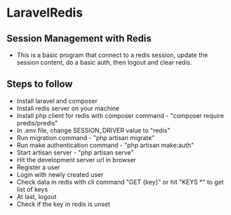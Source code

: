 # LaravelRedis

## Session Management with Redis
- This is a basic program that connect to a redis session, update the session content, do a basic auth, then logout and clear redis.

## Steps to follow
- Install laravel and composer
- Install redis server on your machine
- Install php client for redis with composer command - "composer require predis/predis"
- In .env file, change SESSION_DRIVER value to "redis"
- Run migration command - "php artisan migrate"
- Run make authentication command - "php artisan make:auth"
- Start artisan server - "php artisan serve"
- Hit the development server url in browser
- Register a user
- Login with newly created user
- Check data in redis with cli command "GET {key}" or hit "KEYS *" to get list of keys
- At last, logout
- Check if the key in redis is unset